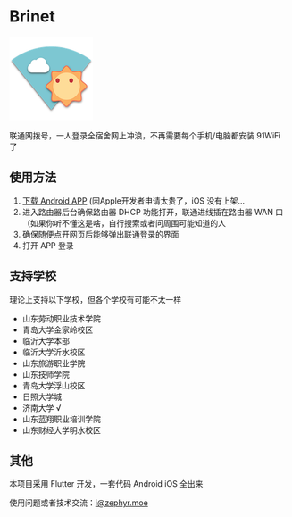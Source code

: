# Brinet

![](./icon/icon150.png)

联通网拨号，一人登录全宿舍网上冲浪，不再需要每个手机/电脑都安装 91WiFi 了

## 使用方法

1. [下载 Android APP](https://github.com/iozephyr/Brinet/releases) (因Apple开发者申请太贵了，iOS 没有上架...
2. 进入路由器后台确保路由器 DHCP 功能打开，联通进线插在路由器 WAN 口（如果你听不懂这是啥，自行搜索或者问周围可能知道的人
3. 确保随便点开网页后能够弹出联通登录的界面
4. 打开 APP 登录

## 支持学校
理论上支持以下学校，但各个学校有可能不太一样
- 山东劳动职业技术学院
- 青岛大学金家岭校区
- 临沂大学本部
- 临沂大学沂水校区
- 山东旅游职业学院
- 山东技师学院
- 青岛大学浮山校区
- 日照大学城
- 济南大学 √
- 山东蓝翔职业培训学院
- 山东财经大学明水校区


## 其他
本项目采用 Flutter 开发，一套代码 Android iOS 全出来

使用问题或者技术交流：i@zephyr.moe